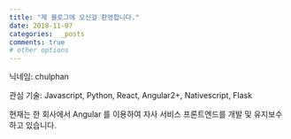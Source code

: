 ```yaml
---
title: "제 블로그에 오신걸 환영합니다."
date: 2018-11-07
categories:  _posts
comments: true
# other options
---
```


닉네임: chulphan

관심 기술: Javascript, Python, React, Angular2+, Nativescript, Flask

현재는 한 회사에서 Angular 를 이용하여 자사 서비스 프론트엔드를 개발 및 유지보수 하고 있습니다.
